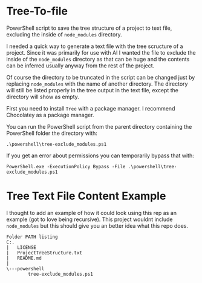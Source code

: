 # Tree-To-file
PowerShell script to save the tree structure of a project to text file, excluding the inside of `node_modules` directory.

I needed a quick way to generate a text file with the tree scructure of a project.
Since it was primarily for use with AI I wanted the file to exclude the inside of the `node_modules` directory as that can be huge and the contents can be inferred usually anyway from the rest of the project. 

Of course the directory to be truncated in the script can be changed just by replacing `node_modules` with the name of another directory.
The directory will still be listed properly in the tree output in the text file, except the directory will show as empty.

First you need to install `Tree` with a package manager. I recommend Chocolatey as a package manager. 

You can run the PowerShell script from the parent directory containing the PowerShell folder the directory with:
```
.\powershell\tree-exclude_modules.ps1
```
If you get an error about permissions you can temporarily bypass that with: 
```
PowerShell.exe -ExecutionPolicy Bypass -File .\powershell\tree-exclude_modules.ps1  
```
# Tree Text File Content Example
I thought to add an example of how it could look using this rep as an example (got to love being recursive).
This project wouldnt include `node_modules` but this should give you an better idea what this repo does.

```
﻿Folder PATH listing
C:.
|   LICENSE
|   ProjectTreeStructure.txt
|   README.md
|   
\---powershell
        tree-exclude_modules.ps1
```        
